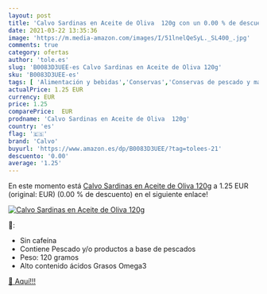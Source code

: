 ```yaml
---
layout: post
title: 'Calvo Sardinas en Aceite de Oliva  120g con un 0.00 % de descuento'
date: 2021-03-22 13:35:36
image: 'https://m.media-amazon.com/images/I/51lnelQeSyL._SL400_.jpg'
comments: true
category: ofertas
author: 'tole.es'
slug: 'B0083D3UEE-es Calvo Sardinas en Aceite de Oliva 120g'
sku: 'B0083D3UEE-es'
tags: [ 'Alimentación y bebidas','Conservas','Conservas de pescado y marisco','aceite','calvo','de','oliva', ]
actualPrice: 1.25 EUR
currency: EUR
price: 1.25
comparePrice:  EUR
prodname: 'Calvo Sardinas en Aceite de Oliva  120g'
country: 'es'
flag: '🇪🇸'
brand: 'Calvo'
buyurl: 'https://www.amazon.es/dp/B0083D3UEE/?tag=tolees-21'
descuento: '0.00'
average: '1.25'
---
```


En este momento está [Calvo Sardinas en Aceite de Oliva  120g](https://www.amazon.es/dp/B0083D3UEE/?tag=tolees-21) a 1.25 EUR (original:  EUR) (0.00 %  de descuento) en el siguiente enlace!

[![Calvo Sardinas en Aceite de Oliva  120g](https://m.media-amazon.com/images/I/51lnelQeSyL._SL400_.jpg)](https://www.amazon.es/dp/B0083D3UEE/?tag=tolees-21)

🔎:

- Sin cafeína
- Contiene Pescado y/o productos a base de pescados
- Peso: 120 gramos
- Alto contenido ácidos Grasos Omega3

[🛒 Aquí!!!](https://www.amazon.es/dp/B0083D3UEE/?tag=tolees-21)
